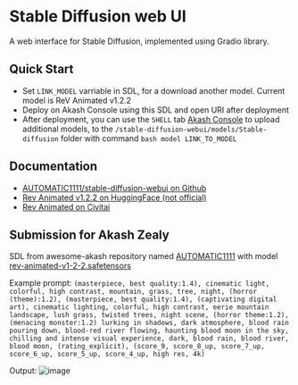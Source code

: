 # Stable Diffusion web UI
A web interface for Stable Diffusion, implemented using Gradio library.

## Quick Start
- Set `LINK_MODEL` varriable in SDL, for a download another model. Current model is ReV Animated v1.2.2
- Deploy on Akash Console using this SDL and open URI after deployment
- After deployment, you can use the `SHELL` tab [Akash Console](https://console.akash.network) to upload additional models, to the `/stable-diffusion-webui/models/Stable-diffusion` folder with command ```bash model LINK_TO_MODEL```

## Documentation
- [AUTOMATIC1111/stable-diffusion-webui on Github](https://github.com/AUTOMATIC1111/stable-diffusion-webui)
- [Rev Animated v1.2.2 on HuggingFace (not official)](https://huggingface.co/danbrown/RevAnimated-v1-2-2)
- [Rev Animated on Civitai](https://civitai.com/models/7371)

## Submission for Akash Zealy
SDL from awesome-akash repository named [AUTOMATIC1111](https://github.com/akash-network/awesome-akash/tree/master/AUTOMATIC1111) with model [rev-animated-v1-2-2.safetensors](https://huggingface.co/danbrown/RevAnimated-v1-2-2)

Example prompt: ```(masterpiece, best quality:1.4), cinematic light, colorful, high contrast, mountain, grass, tree, night, (horror (theme):1.2), (masterpiece, best quality:1.4), (captivating digital art), cinematic lighting, colorful, high contrast, eerie mountain landscape, lush grass, twisted trees, night scene, (horror theme:1.2), (menacing monster:1.2) lurking in shadows, dark atmosphere, blood rain pouring down, blood-red river flowing, haunting blood moon in the sky, chilling and intense visual experience, dark, blood rain, blood river, blood moon, (rating_explicit), (score_9, score_8_up, score_7_up, score_6_up, score_5_up, score_4_up, high res, 4k)```

Output:
![image](https://i.ibb.co/X2hr81q/00003-2949567611.png)
